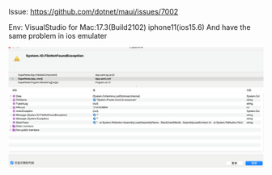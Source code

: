 Issue:
https://github.com/dotnet/maui/issues/7002

Env:
VisualStudio for Mac:17.3(Build2102)
iphone11(ios15.6) And have the same problem in ios emulater

![ScreenSnapshot](./stack.png)
